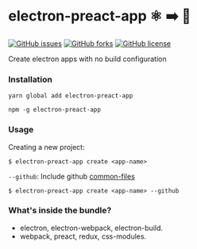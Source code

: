 # electron-preact-app :atom_symbol: :arrow_right: :rocket:
[![GitHub issues](https://img.shields.io/github/issues/btzr-io/electron-preact-app.svg?style=for-the-badge)](https://github.com/btzr-io/electron-preact-app/issues)
[![GitHub forks](https://img.shields.io/github/forks/btzr-io/electron-preact-app.svg?style=for-the-badge)](https://github.com/btzr-io/electron-preact-app/network)
[![GitHub license](https://img.shields.io/github/license/btzr-io/electron-preact-app.svg?style=for-the-badge)](https://github.com/btzr-io/electron-preact-app/blob/master/LICENSE)

Create electron apps with no build configuration 

### Installation

```Shell
yarn global add electron-preact-app
```
```Shell
npm -g electron-preact-app
```

### Usage

Creating a new project:

```Shell
$ electron-preact-app create <app-name> 
```

`--github`: Include github [common-files](https://github.com/kmindi/special-files-in-repository-root) 

```Shell
$ electron-preact-app create <app-name> --github
```

### What's inside the bundle?

* electron, electron-webpack, electron-build.
* webpack, preact, redux, css-modules.
